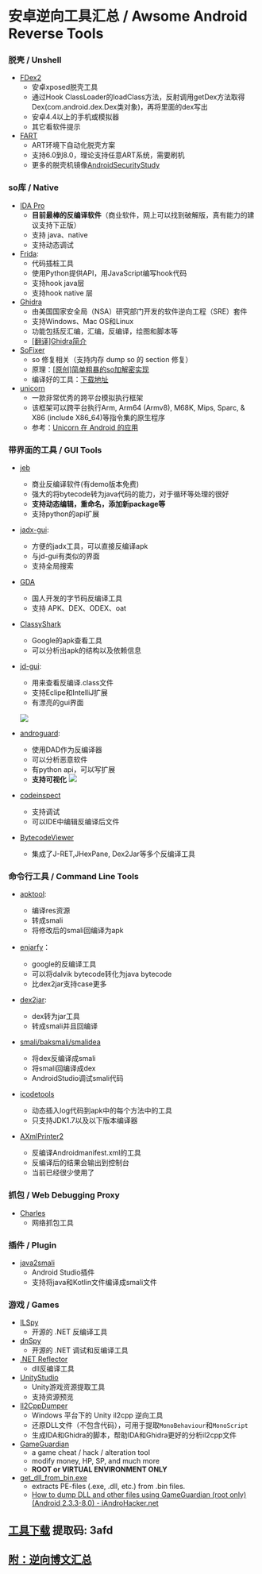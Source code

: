 # 安卓逆向工具汇总 / Awsome Android Reverse Tools

### 脱壳 / Unshell

* [FDex2](https://bbs.pediy.com/thread-224105.htm)
  * 安卓xposed脱壳工具
  * 通过Hook ClassLoader的loadClass方法，反射调用getDex方法取得Dex(com.android.dex.Dex类对象)，再将里面的dex写出
  * 安卓4.4以上的手机或模拟器
  * 其它看软件提示
* [FART](https://github.com/hanbinglengyue/FART)
  * ART环境下自动化脱壳方案
  * 支持6.0到8.0，理论支持任意ART系统，需要刷机
  * 更多的脱壳机镜像[AndroidSecurityStudy](https://github.com/r0ysue/AndroidSecurityStudy)


### so库 / Native

* [IDA Pro](https://www.hex-rays.com/products/ida/)
  * __目前最棒的反编译软件__（商业软件，网上可以找到破解版，真有能力的建议支持下正版）
  * 支持 java、native
  * 支持动态调试
* [Frida](https://www.frida.re/): 
  * 代码插桩工具
  * 使用Python提供API，用JavaScript编写hook代码
  * 支持hook java层
  * 支持hook native 层
* [Ghidra](https://github.com/NationalSecurityAgency/ghidra)
  * 由美国国家安全局（NSA）研究部门开发的软件逆向工程（SRE）套件
  * 支持Windows、Mac OS和Linux
  * 功能包括反汇编，汇编，反编译，绘图和脚本等
  * [[翻译]Ghidra简介](https://bbs.pediy.com/thread-250056.htm)
* [SoFixer](https://github.com/F8LEFT/SoFixer)
  * so 修复相关（支持内存 dump so 的 section 修复）
  * 原理：[[原创]简单粗暴的so加解密实现](https://bbs.pediy.com/thread-191649.htm)
  * 编译好的工具：[下载地址](https://github.com/WuFengXue/AndroidBinUtils/releases/tag/SoFixer-v0.2)
* [unicorn](https://github.com/unicorn-engine/unicorn)
  * 一款非常优秀的跨平台模拟执行框架
  * 该框架可以跨平台执行Arm, Arm64 (Armv8), M68K, Mips, Sparc, & X86 (include X86_64)等指令集的原生程序
  * 参考：[Unicorn 在 Android 的应用](https://bbs.pediy.com/thread-253868.htm)

### 带界面的工具 / GUI Tools

* [jeb](https://www.pnfsoftware.com/)
  
  * 商业反编译软件(有demo版本免费)
  * 强大的将bytecode转为java代码的能力，对于循环等处理的很好
  * **支持动态编辑，重命名，添加新package等**
  * 支持python的api扩展

* [jadx-gui](https://github.com/skylot/jadx/tree/master/jadx-gui/src/main/java/jadx/gui):     

   * 方便的jadx工具，可以直接反编译apk
   * 与jd-gui有类似的界面
   * 支持全局搜索

* [GDA](https://github.com/charles2gan/GDA-android-reversing-Tool)

   * 国人开发的字节码反编译工具
   * 支持 APK、DEX、ODEX、oat

* [ClassyShark](https://github.com/google/android-classyshark)

   * Google的apk查看工具
   * 可以分析出apk的结构以及依赖信息

* [jd-gui](http://jd.benow.ca/):
  
  * 用来查看反编译.class文件
  * 支持Eclipe和IntelliJ扩展
  * 有漂亮的gui界面
  
  ![](http://java-decompiler.github.io/img/jd-gui.png)
  
* [androguard](https://github.com/androguard/androguard): 

   * 使用DAD作为反编译器
   * 可以分析恶意软件
   * 有python api，可以写扩展
   * **支持可视化**
   ![](https://raw.githubusercontent.com/Juude/droidReverse/master/art/guard.png)

* [codeinspect](http://sseblog.ec-spride.de/tools/codeinspect/)
   * 支持调试
   * 可以IDE中编辑反编译后文件
   
* [BytecodeViewer](https://bytecodeviewer.com/)   
  
  * 集成了J-RET,JHexPane, Dex2Jar等多个反编译工具

### 命令行工具 / Command Line Tools

* [apktool](https://ibotpeaches.github.io/Apktool/): 
  * 编译res资源
  * 转成smali
  * 将修改后的smali回编译为apk

* [enjarfy](https://github.com/google/enjarify)：
  * google的反编译工具
  * 可以将dalvik bytecode转化为java bytecode
  * 比dex2jar支持case更多

* [dex2jar](https://github.com/pxb1988/dex2jar): 
  * dex转为jar工具
  * 转成smali并且回编译

* [smali/baksmali/smalidea](https://github.com/JesusFreke/smali)
  * 将dex反编译成smali
  * 将smali回编译成dex
  * AndroidStudio调试smali代码

* [icodetools](https://github.com/fourbrother/icodetools)
  * 动态插入log代码到apk中的每个方法中的工具
  * 只支持JDK1.7以及以下版本编译器
* [AXmlPrinter2](http://code.google.com/p/android4me/downloads/list)
  * 反编译Androidmanifest.xml的工具
  * 反编译后的结果会输出到控制台
  * 当前已经很少使用了

### 抓包 / Web Debugging Proxy

* [Charles](https://www.charlesproxy.com/)
  * 网络抓包工具

### 插件 / Plugin

* [java2smali](https://github.com/ollide/intellij-java2smali)
  * Android Studio插件
  * 支持将java和Kotlin文件编译成smali文件

### 游戏 / Games

* [ILSpy](https://github.com/icsharpcode/ILSpy)
  * 开源的 .NET 反编译工具
* [dnSpy](https://github.com/0xd4d/dnSpy)
  * 开源的 .NET 调试和反编译工具
* [.NET Reflector](http://www.red-gate.com/products/dotnet-development/reflector/)
  * dll反编译工具
* [UnityStudio](https://github.com/Perfare/UnityStudio)
  * Unity游戏资源提取工具
  * 支持资源预览
* [Il2CppDumper](https://github.com/Perfare/Il2CppDumper)
  * Windows 平台下的 Unity il2cpp 逆向工具
  * 还原DLL文件（不包含代码），可用于提取`MonoBehaviour`和`MonoScript`
  * 生成IDA和Ghidra的脚本，帮助IDA和Ghidra更好的分析il2cpp文件
* [GameGuardian](https://gameguardian.net/download)
  * a game cheat / hack / alteration tool
  * modify money, HP, SP, and much more
  * **ROOT or VIRTUAL ENVIRONMENT ONLY**
* [get_dll_from_bin.exe](https://gameguardian.net/forum/files/file/7-utility-for-extracting-dll-files-from-various-dumps/)
  * extracts PE-files (.exe, .dll, etc.) from .bin files.
  * [How to dump DLL and other files using GameGuardian (root only) (Android 2.3.3-8.0) - iAndroHacker.net](https://gameguardian.net/forum/topic/17965-how-to-dump-dll-and-other-files-using-gameguardian-root-only-android-233-80-iandrohackernet/)



## [**工具下载**](https://pan.baidu.com/s/1wLQyg6JD8MnJgklhlfczZw)   **提取码**: 3afd



## [附：逆向博文汇总](https://github.com/WuFengXue/android-reverse/blob/master/post.md)